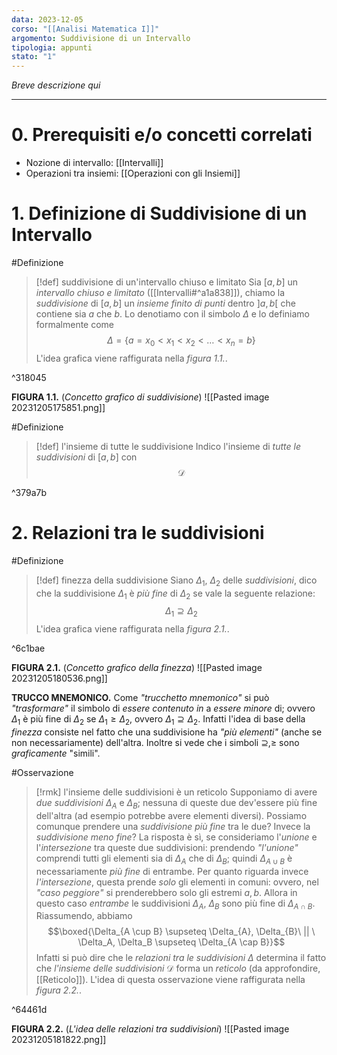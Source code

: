 ```yaml
---
data: 2023-12-05
corso: "[[Analisi Matematica I]]"
argomento: Suddivisione di un Intervallo
tipologia: appunti
stato: "1"
---
```

*Breve descrizione qui*
- - -
# 0. Prerequisiti e/o concetti correlati
- Nozione di intervallo: [[Intervalli]]
- Operazioni tra insiemi: [[Operazioni con gli Insiemi]]
# 1. Definizione di Suddivisione di un Intervallo
#Definizione 
> [!def] suddivisione di un'intervallo chiuso e limitato
> Sia $[a,b]$ un *intervallo chiuso e limitato* ([[Intervalli#^a1a838]]), chiamo la *suddivisione* di $[a,b]$ un *insieme finito di punti* dentro $]a, b[$ che contiene sia $a$ che $b$.
> Lo denotiamo con il simbolo $\Delta$ e lo definiamo formalmente come
> $$\Delta = \{a=x_0 < x_1 < x_2 < \ldots < x_n = b\}$$
> L'idea grafica viene raffigurata nella *figura 1.1.*.

^318045

**FIGURA 1.1.** (*Concetto grafico di suddivisione*)
![[Pasted image 20231205175851.png]]

#Definizione 
> [!def] l'insieme di tutte le suddivisione
> Indico l'insieme di *tutte le suddivisioni* di $[a, b]$ con
> $$\mathcal{D}$$

^379a7b

# 2. Relazioni tra le suddivisioni
#Definizione 
> [!def] finezza della suddivisione
> Siano $\Delta_1$, $\Delta_2$ delle *suddivisioni*, dico che la suddivisione $\Delta_1$ è *più fine* di $\Delta_2$ se vale la seguente relazione:
> $$\Delta_1 \supseteq \Delta_2$$
> L'idea grafica viene raffigurata nella *figura 2.1.*.

^6c1bae

**FIGURA 2.1.** (*Concetto grafico della finezza*)
![[Pasted image 20231205180536.png]]

**TRUCCO MNEMONICO.** Come *"trucchetto mnemonico"* si può *"trasformare"* il simbolo di *essere contenuto in* a *essere minore* di; ovvero $\Delta_1$ è più fine di $\Delta_2$ se $\Delta_1 \geq \Delta_2$, ovvero $\Delta_1 \supseteq \Delta_2$. Infatti l'idea di base della *finezza* consiste nel fatto che una suddivisione ha *"più elementi"* (anche se non necessariamente) dell'altra. Inoltre si vede che i simboli $\supseteq, \geq$ sono *graficamente* "simili".

#Osservazione 
> [!rmk] l'insieme delle suddivisioni è un reticolo
> Supponiamo di avere *due suddivisioni* $\Delta_A$ e $\Delta_B$; nessuna di queste due dev'essere più fine dell'altra (ad esempio potrebbe avere elementi diversi).
> Possiamo comunque prendere una *suddivisione più fine* tra le due? Invece la *suddivisione meno fine*?
> La risposta è sì, se consideriamo l'*unione* e l'*intersezione* tra queste due suddivisioni: prendendo *"l'unione"* comprendi tutti gli elementi sia di $\Delta_A$ che di $\Delta_B$; quindi $\Delta_{A \cup B}$ è necessariamente *più fine* di entrambe.
> Per quanto riguarda invece *l'intersezione*, questa prende *solo* gli elementi in comuni: ovvero, nel *"caso peggiore"* si prenderebbero solo gli estremi $a, b$. Allora in questo caso *entrambe* le suddivisioni $\Delta_A$, $\Delta_B$ sono più fine di $\Delta_{A \cap B}$.
> Riassumendo, abbiamo
> $$\boxed{\Delta_{A \cup B} \supseteq \Delta_{A}, \Delta_{B}\ || \  \Delta_A, \Delta_B \supseteq \Delta_{A \cap B}}$$
> Infatti si può dire che le *relazioni tra le suddivisioni* $\Delta$ determina il fatto che *l'insieme delle suddivisioni* $\mathcal{D}$ forma un *reticolo* (da approfondire, [[Reticolo]]).
> L'idea di questa osservazione viene raffigurata nella *figura 2.2.*.

^64461d

**FIGURA 2.2.** (*L'idea delle relazioni tra suddivisioni*)
![[Pasted image 20231205181822.png]]